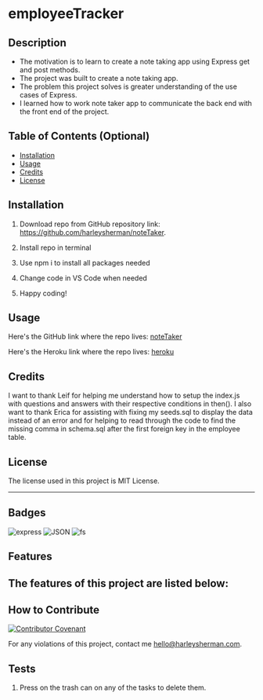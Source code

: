 # employeeTracker

## Description

- The motivation is to learn to create a note taking app using Express get and post methods.
- The project was built to create a note taking app.
- The problem this project solves is greater understanding of the use cases of Express.
- I learned how to work note taker app to communicate the back end with the front end of the project.

## Table of Contents (Optional)

- [Installation](#installation)
- [Usage](#usage)
- [Credits](#credits)
- [License](#license)

## Installation

1. Download repo from GitHub repository link:
https://github.com/harleysherman/noteTaker. 

2. Install repo in terminal

3. Use npm i to install all packages needed

4. Change code in VS Code when needed

5. Happy coding!

## Usage

Here's the GitHub link where the repo lives:
[noteTaker](https://github.com/harleysherman/noteTaker)

Here's the Heroku link where the repo lives:
[heroku](https://github.com/harleysherman/noteTaker)

## Credits

I want to thank Leif for helping me understand how to setup the index.js with questions and answers with their respective conditions in then(). I also want to thank Erica for assisting with fixing my seeds.sql to display the data instead of an error and for helping to read through the code to find the missing comma in schema.sql after the first foreign key in the employee table.

## License

The license used in this project is MIT License.

---

## Badges

![express](https://img.shields.io/badge/express-javascript-blue)
![JSON](https://img.shields.io/badge/JSON-package-green)
![fs](https://img.shields.io/badge/fs-package-green)

## Features

The features of this project are listed below:
- 

## How to Contribute

[![Contributor Covenant](https://img.shields.io/badge/Contributor%20Covenant-2.1-4baaaa.svg)](code_of_conduct.md)

For any violations of this project, contact me hello@harleysherman.com.

## Tests

1. Press on the trash can on any of the tasks to delete them.